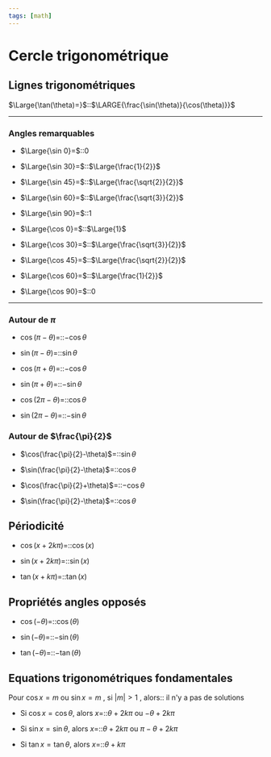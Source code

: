 ```yaml
---
tags: [math] 
---
```

# Cercle trigonométrique
## Lignes trigonométriques

$\Large{\tan(\theta)=}$::$\LARGE{\frac{\sin(\theta)}{\cos(\theta)}}$
<!--SR:!2024-04-04,74,230-->

---

### Angles remarquables

- $\Large{\sin 0}=$::$0$
<!--SR:!2024-03-23,175,230-->
- $\Large{\sin 30}=$::$\Large{\frac{1}{2}}$
<!--SR:!2025-02-11,382,250-->
- $\Large{\sin 45}=$::$\Large{\frac{\sqrt{2}}{2}}$
<!--SR:!2024-10-21,312,250-->
- $\Large{\sin 60}=$::$\Large{\frac{\sqrt{3}}{2}}$
<!--SR:!2025-01-27,369,250-->
- $\Large{\sin 90}=$::$1$
<!--SR:!2024-03-07,175,250-->
- $\Large{\cos 0}=$::$\Large{1}$
<!--SR:!2024-09-11,287,250-->
- $\Large{\cos 30}=$::$\Large{\frac{\sqrt{3}}{2}}$
<!--SR:!2024-04-02,193,250-->
- $\Large{\cos 45}=$::$\Large{\frac{\sqrt{2}}{2}}$
<!--SR:!2024-03-13,180,250-->
- $\Large{\cos 60}=$::$\Large{\frac{1}{2}}$
<!--SR:!2024-11-23,332,250-->
- $\Large{\cos 90}=$::$0$
<!--SR:!2025-02-23,389,250-->

---

### Autour de $\pi$
- $\cos(\pi-\theta)$=::$-\cos\theta$
<!--SR:!2024-08-17,274,250-->
- $\sin(\pi-\theta)$=::$\sin\theta$
<!--SR:!2024-02-15,165,250-->
- $\cos(\pi+\theta)$=::$-\cos\theta$
<!--SR:!2024-02-18,166,250-->
- $\sin(\pi+\theta)$=::$-\sin\theta$
<!--SR:!2024-04-12,202,250-->
- $\cos(2\pi-\theta)$=::$\cos\theta$
<!--SR:!2024-03-11,168,230-->
- $\sin(2\pi-\theta)$=::$-\sin\theta$
<!--SR:!2024-07-23,231,230-->

### Autour de $\frac{\pi}{2}$
- $\cos(\frac{\pi}{2}-\theta)$=::$\sin\theta$
<!--SR:!2024-04-01,177,230-->
- $\sin(\frac{\pi}{2}-\theta)$=::$\cos\theta$
<!--SR:!2024-05-27,128,230-->
- $\cos(\frac{\pi}{2}+\theta)$=::$-\cos\theta$
<!--SR:!2024-03-21,175,230-->
- $\sin(\frac{\pi}{2}-\theta)$=::$\cos\theta$
<!--SR:!2024-05-24,126,230-->
## Périodicité
- $\cos(x+2k\pi)=$::$\cos(x)$
<!--SR:!2024-02-12,160,250-->
- $\sin(x+2k\pi)=$::$\sin(x)$
<!--SR:!2025-02-16,382,250-->
- $\tan(x+k\pi)=$::$\tan(x)$
<!--SR:!2024-02-21,166,250-->
## Propriétés angles opposés
- $\cos(-\theta)=$::$\cos(\theta)$
<!--SR:!2024-04-04,72,230-->
- $\sin(-\theta)=$::$-\sin(\theta)$
<!--SR:!2024-02-19,164,250-->
- $\tan(-\theta)=$::$-\tan(\theta)$
<!--SR:!2025-02-17,382,250-->
## Equations trigonométriques fondamentales
Pour $\cos x=m$ ou $\sin x=m$ , si $|m|>1$ , alors:: il n'y a pas de solutions
<!--SR:!2024-05-28,211,248-->

- Si $\cos x=\cos\theta$, alors $x=$::$\theta+2k\pi$ ou $-\theta+2k\pi$
<!--SR:!2024-04-29,86,208-->
- Si $\sin x=\sin\theta$, alors $x=$::$\theta+2k\pi$ ou $\pi-\theta+2k\pi$
<!--SR:!2024-04-10,80,208-->
- Si $\tan x=\tan\theta$, alors $x=$::$\theta+k\pi$
<!--SR:!2024-03-26,177,248-->